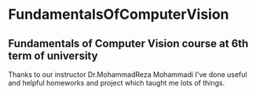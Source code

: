 # FundamentalsOfComputerVision
## Fundamentals of Computer Vision course at 6th term of university
Thanks to our instructor Dr.MohammadReza Mohammadi I've done useful and helpful homeworks and project which taught me lots of things.
